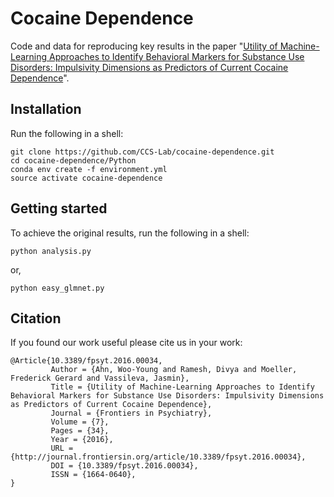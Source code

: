 # Cocaine Dependence

Code and data for reproducing key results in the paper "[Utility of Machine-Learning Approaches to Identify Behavioral Markers for Substance Use Disorders: Impulsivity Dimensions as Predictors of Current Cocaine Dependence](http://journal.frontiersin.org/article/10.3389/fpsyt.2016.00034/full)".

Installation
------------

Run the following in a shell:

```shell
git clone https://github.com/CCS-Lab/cocaine-dependence.git
cd cocaine-dependence/Python
conda env create -f environment.yml
source activate cocaine-dependence
```

Getting started
---------------

To achieve the original results, run the following in a shell:

```shell
python analysis.py
```

or, 

```shell
python easy_glmnet.py
```

Citation
--------

If you found our work useful please cite us in your work:

```
@Article{10.3389/fpsyt.2016.00034,
         Author = {Ahn, Woo-Young and Ramesh, Divya and Moeller, Frederick Gerard and Vassileva, Jasmin},
         Title = {Utility of Machine-Learning Approaches to Identify Behavioral Markers for Substance Use Disorders: Impulsivity Dimensions as Predictors of Current Cocaine Dependence}, 
         Journal = {Frontiers in Psychiatry}, 
         Volume = {7}, 
         Pages = {34}, 
         Year = {2016}, 
         URL = {http://journal.frontiersin.org/article/10.3389/fpsyt.2016.00034}, 
         DOI = {10.3389/fpsyt.2016.00034}, 
         ISSN = {1664-0640},   
}
```
